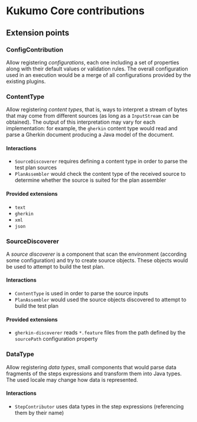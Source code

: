 Kukumo Core contributions
====================================================================================================

Extension points
----------------------------------------------------------------------------------------------------

### ConfigContribution

Allow registering *configurations*, each one including a set of properties along with their
default values or validation rules. The overall configuration used in an execution would be
a merge of all configurations provided by the existing plugins.



### ContentType

Allow registering *content types*, that is, ways to interpret a stream of bytes 
that may come from different sources (as long as a `InputStream` can be obtained). 
The output of this interpretation may vary for each implementation: for example, the `gherkin`
content type would read and parse a Gherkin document producing a Java model of the document.

#### Interactions
- `SourceDiscoverer` requires defining a content type in order to parse the test plan sources
- `PlanAssembler` would check the content type of the received source to determine whether the
source is suited for the plan assembler

#### Provided extensions
- `text`
- `gherkin`
- `xml`
- `json`


### SourceDiscoverer

A *source discoverer* is a component that scan the environment (according some configuration)
and try to create source objects. These objects would be used to attempt to build the test plan.

#### Interactions
- `ContentType` is used in order to parse the source inputs
- `PlanAssembler` would used the source objects discovered to attempt to build the test plan

#### Provided extensions
- `gherkin-discoverer` reads `*.feature` files from the path defined by the `sourcePath` configuration
property


### DataType

Allow registering *data types*, small components that would parse data fragments of the steps 
expressions and transform them into Java types. The used locale may change how data is 
represented.

#### Interactions
- `StepContributor` uses data types in the step expressions (referencing them by their name)



